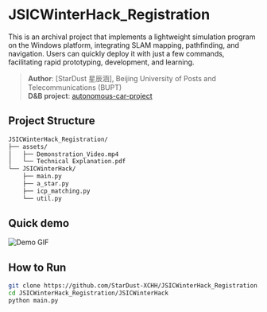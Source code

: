 # JSICWinterHack_Registration
This is an archival project that implements a lightweight simulation program on the Windows platform, integrating SLAM mapping, pathfinding, and navigation. Users can quickly deploy it with just a few commands, facilitating rapid prototyping, development, and learning.

> **Author**: [StarDust 星辰涵], Beijing University of Posts and Telecommunications (BUPT)  
> **D&B project**: [autonomous-car-project](https://github.com/StarDust-XCHH/autonomous-car-project.git)  


## Project Structure

```txt
JSICWinterHack_Registration/
├── assets/
│   ├── Demonstration_Video.mp4
│   └── Technical Explanation.pdf
└── JSICWinterHack/
    ├── main.py
    ├── a_star.py
    ├── icp_matching.py
    └── util.py
```

## Quick demo

![Demo GIF](assets/Demonstration_gif.gif)


## How to Run

```bash
git clone https://github.com/StarDust-XCHH/JSICWinterHack_Registration.git
cd JSICWinterHack_Registration/JSICWinterHack
python main.py
```


